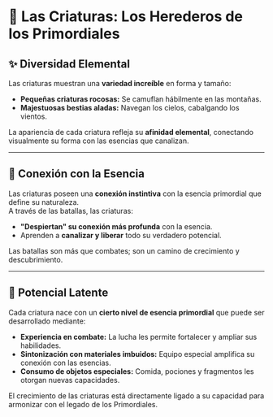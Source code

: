 # 🐾 Las Criaturas: Los Herederos de los Primordiales

## ✨ **Diversidad Elemental**

Las criaturas muestran una **variedad increíble** en forma y tamaño:

- **Pequeñas criaturas rocosas:** Se camuflan hábilmente en las montañas.
- **Majestuosas bestias aladas:** Navegan los cielos, cabalgando los vientos.

La apariencia de cada criatura refleja su **afinidad elemental**, conectando visualmente su forma con las esencias que canalizan.

---

## 🌌 **Conexión con la Esencia**

Las criaturas poseen una **conexión instintiva** con la esencia primordial que define su naturaleza.  
A través de las batallas, las criaturas:

- **"Despiertan" su conexión más profunda** con la esencia.
- Aprenden a **canalizar y liberar** todo su verdadero potencial.

Las batallas son más que combates; son un camino de crecimiento y descubrimiento.

---

## 🔮 **Potencial Latente**

Cada criatura nace con un **cierto nivel de esencia primordial** que puede ser desarrollado mediante:

- **Experiencia en combate:** La lucha les permite fortalecer y ampliar sus habilidades.
- **Sintonización con materiales imbuidos:** Equipo especial amplifica su conexión con las esencias.
- **Consumo de objetos especiales:** Comida, pociones y fragmentos les otorgan nuevas capacidades.

El crecimiento de las criaturas está directamente ligado a su capacidad para armonizar con el legado de los Primordiales.

